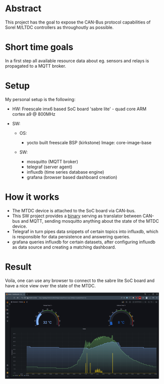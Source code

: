 # Abstract

This project has the goal to expose the CAN-Bus protocol capabilities of Sorel M/LTDC controllers as throughoutly as possible.

# Short time goals

In a first step all available resource data about eg. sensors and relays is propagated to a MQTT broker.

# Setup

My personal setup is the following:

* HW: Freescale imx6 based SoC board 'sabre lite' - quad core ARM cortex a9 @ 800MHz

* SW:
  
  * OS:
    
    * yocto built freescale BSP (kirkstone) Image: core-image-base
  
  * SW: 
    
    * mosquitto (MQTT broker)
    * telegraf (server agent)
    * influxdb (time series database engine)
    * grafana (browser based dashboard creation)

# How it works

* The MTDC device is attached to the SoC board via CAN-bus. 
* This SW project provides a [binary](./tool_help.md) serving as translator between CAN-bus and MQTT, sending mosquitto anything about the state of the MTDC device.
* Telegraf in turn pipes data snippets of certain topics into influxdb, which is responsible for data persistence and answering queries.
* grafana queries influxdb for certain datasets, after configuring influxdb as data source and creating a matching dashboard.

 

# Result

Voila, one can use any browser to connect to the sabre lite SoC board and have a nice view over the state of the MTDC. 

![Grafana Dashboard](https://github.com/aprospero/can-mtdc-logger/blob/master/doc/grafana_dashboard.png)
